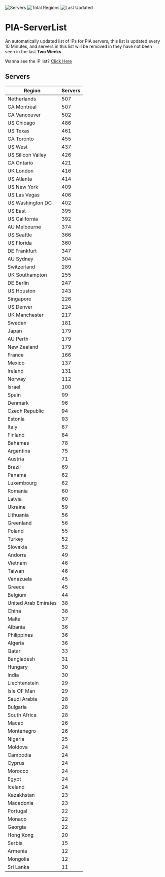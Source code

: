 ![Servers](https://img.shields.io/badge/Servers-14,437-darkgreen)
![Total Regions](https://img.shields.io/badge/Total_Regions-97-darkgreen)
![Last Updated](https://img.shields.io/badge/Last_Updated-April_30_2024_02:40_EDT-darkgreen)

# PIA-ServerList
An automatically updated list of IPs for PIA servers, this list is updated every 10 Minutes, and servers in this list will be removed in they have not been seen in the last **Two Weeks**.

Wanna see the IP list? [Click Here](./servers.json)

## Servers
| Region               | Servers |
|----------------------|---------|
| Netherlands | 507 |
| CA Montreal | 507 |
| CA Vancouver | 502 |
| US Chicago | 486 |
| US Texas | 461 |
| CA Toronto | 455 |
| US West | 437 |
| US Silicon Valley | 426 |
| CA Ontario | 421 |
| UK London | 416 |
| US Atlanta | 414 |
| US New York | 409 |
| US Las Vegas | 406 |
| US Washington DC | 402 |
| US East | 395 |
| US California | 392 |
| AU Melbourne | 374 |
| US Seattle | 366 |
| US Florida | 360 |
| DE Frankfurt | 347 |
| AU Sydney | 304 |
| Switzerland | 289 |
| UK Southampton | 255 |
| DE Berlin | 247 |
| US Houston | 243 |
| Singapore | 226 |
| US Denver | 224 |
| UK Manchester | 217 |
| Sweden | 181 |
| Japan | 179 |
| AU Perth | 179 |
| New Zealand | 179 |
| France | 166 |
| Mexico | 137 |
| Ireland | 131 |
| Norway | 112 |
| Israel | 100 |
| Spain | 99 |
| Denmark | 96 |
| Czech Republic | 94 |
| Estonia | 93 |
| Italy | 87 |
| Finland | 84 |
| Bahamas | 78 |
| Argentina | 75 |
| Austria | 71 |
| Brazil | 69 |
| Panama | 62 |
| Luxembourg | 62 |
| Romania | 60 |
| Latvia | 60 |
| Ukraine | 59 |
| Lithuania | 56 |
| Greenland | 56 |
| Poland | 55 |
| Turkey | 52 |
| Slovakia | 52 |
| Andorra | 49 |
| Vietnam | 46 |
| Taiwan | 46 |
| Venezuela | 45 |
| Greece | 45 |
| Belgium | 44 |
| United Arab Emirates | 38 |
| China | 38 |
| Malta | 37 |
| Albania | 36 |
| Philippines | 36 |
| Algeria | 36 |
| Qatar | 33 |
| Bangladesh | 31 |
| Hungary | 30 |
| India | 30 |
| Liechtenstein | 29 |
| Isle OF Man | 29 |
| Saudi Arabia | 28 |
| Bulgaria | 28 |
| South Africa | 28 |
| Macao | 26 |
| Montenegro | 26 |
| Nigeria | 25 |
| Moldova | 24 |
| Cambodia | 24 |
| Cyprus | 24 |
| Morocco | 24 |
| Egypt | 24 |
| Iceland | 24 |
| Kazakhstan | 23 |
| Macedonia | 23 |
| Portugal | 22 |
| Monaco | 22 |
| Georgia | 22 |
| Hong Kong | 20 |
| Serbia | 15 |
| Armenia | 12 |
| Mongolia | 12 |
| Sri Lanka | 11 |